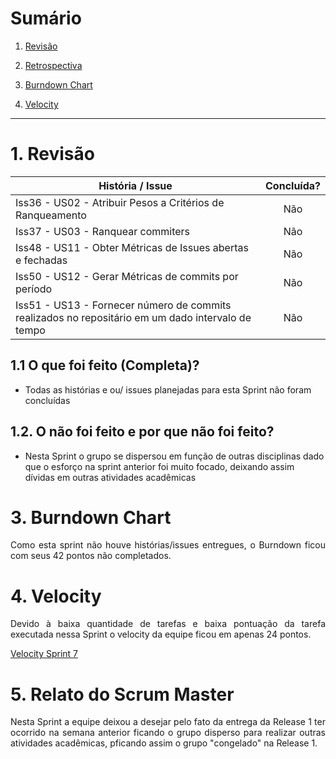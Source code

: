 # Sumário

1. [Revisão](#1-revisão)

2. [Retrospectiva](#2-retrospectiva)

3. [Burndown Chart](#3-burndown-chart)

4. [Velocity](#4-velocity)

---

# 1. Revisão

| História / Issue | Concluída? |
| -------- | :----: |
| Iss36 - US02 - Atribuir Pesos a Critérios de Ranqueamento | Não |
| Iss37 - US03 - Ranquear commiters | Não |
| Iss48 - US11 - Obter Métricas de Issues abertas e fechadas | Não |
| Iss50 - US12 - Gerar Métricas de commits por período | Não |
| Iss51 - US13 - Fornecer número de commits realizados no repositário em um dado intervalo de tempo | Não |

## 1.1 O que foi feito (Completa)?
 * Todas as histórias e ou/ issues planejadas para esta Sprint não foram concluídas

## 1.2. O não foi feito e por que não foi feito?
 * Nesta Sprint o grupo se dispersou em função de outras disciplinas dado que o esforço na sprint anterior foi muito focado, deixando assim dívidas em outras atividades acadêmicas 

<!-- # 2. Retrospectiva

## 2.1. O que deu certo?  

### Pessoas
* 

### Processos
* 

### Ferramentas
* 

## 2.2. O que deu errado? 

### Pessoas
* 

### Processos
* 

### Ferramentas
* 

## 2.3. Como melhorar?
*   -->

# 3. Burndown Chart
<!-- ![Sprint 07 - Burndown](https://i.imgur.com/) -->

<p align = "justify">Como esta sprint não houve histórias/issues entregues, o Burndown ficou com seus 42 pontos não completados.</p>



# 4. Velocity
<p align = "justify">Devido à baixa quantidade de tarefas e baixa pontuação da tarefa executada nessa Sprint o velocity da equipe ficou em apenas 24 pontos.

[Velocity Sprint 7](https://github.com/fga-gpp-mds/2018.1-Cardinals/issues/51#reports?report=velocity&milestones:not=3329994,3330006)

</p>

# 5. Relato do Scrum Master
<p align = "justify">Nesta Sprint a equipe deixou a desejar pelo fato da entrega da Release 1 ter ocorrido na semana anterior ficando o grupo disperso para realizar outras atividades acadêmicas, pficando assim o grupo "congelado" na Release 1.</p>
